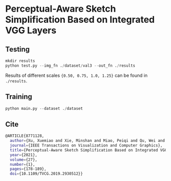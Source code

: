 # Perceptual-Aware Sketch Simplification Based on Integrated VGG Layers

## Testing
```python
mkdir results
python test.py --img_fn ./dataset/val3 --out_fn ./results
```
Results of different scales `{0.50, 0.75, 1.0, 1.25}` can be found in `./results`.

## Training
```python
python main.py --dataset ./dataset 
```

## Cite
```sh
@ARTICLE{8771128,
  author={Xu, Xuemiao and Xie, Minshan and Miao, Peiqi and Qu, Wei and Xiao, Wenpeng and Zhang, Huaidong and Liu, Xueting and Wong, Tien-Tsin},
  journal={IEEE Transactions on Visualization and Computer Graphics}, 
  title={Perceptual-Aware Sketch Simplification Based on Integrated VGG Layers}, 
  year={2021},
  volume={27},
  number={1},
  pages={178-189},
  doi={10.1109/TVCG.2019.2930512}}
```
